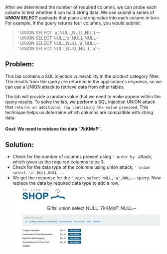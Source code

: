 After we determined the number of required columns, we can probe each column to test whether it can hold string data. We can submit a series of **_UNION SELECT_** payloads that place a string value into each column in turn. For example, if the query returns four columns, you would submit:

>' UNION SELECT 'a',NULL,NULL,NULL--<br>
' UNION SELECT NULL,'a',NULL,NULL--<br>
' UNION SELECT NULL,NULL,'a',NULL--<br>
' UNION SELECT NULL,NULL,NULL,'a'--

**<h2>Problem:</h2>**
This lab contains a SQL injection vulnerability in the product category filter. The results from the query are returned in the application's response, so we can use a UNION attack to retrieve data from other tables. <br>

The lab will provide a random value that we need to make appear within the query results. To solve the lab, we perform a SQL injection UNION attack that ``returns an additional row containing the value provided``. This technique helps us determine which columns are compatible with string data.

<h4>Goal: We need to retrieve the data "7kKMxP".

**<h2>Solution:</h2>**
- Check for the number of columns present using  ``' order by ``  attack; which gives us the required columns to be 3.
- Check for the data type of the columns using union attack; ``' union select 'a',NULL,NULL--``. 
- We get the response for the ``'union select NULL,'a',NULL--`` query. Now replace the data by required data type to add a row.
![alt text](/images/lab8dataentry.png)